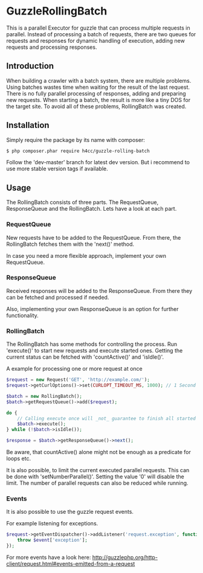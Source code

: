 GuzzleRollingBatch
===================

This is a parallel Executor for guzzle that can process multiple requests in parallel.
Instead of processing a batch of requests, there are two queues for requests and responses for dynamic handling
of execution, adding new requests and processing responses.


## Introduction

When building a crawler with a batch system, there are multiple problems.
Using batches wastes time when waiting for the result of the last request.
There is no fully parallel processing of responses, adding and preparing new requests.
When starting a batch, the result is more like a tiny DOS for the target site.
To avoid all of these problems, RollingBatch was created.


## Installation

Simply require the package by its name with composer:
```bash
$ php composer.phar require h4cc/guzzle-rolling-batch
```
Follow the 'dev-master' branch for latest dev version. But i recommend to use more stable version tags if available.


## Usage

The RollingBatch consists of three parts. The RequestQueue, ResponseQueue and the RollingBatch.
Lets have a look at each part.


### RequestQueue

New requests have to be added to the RequestQueue.
From there, the RollingBatch fetches them with the 'next()' method.

In case you need a more flexible approach, implement your own RequestQueue.


### ResponseQueue

Received responses will be added to the ResponseQueue. From there they can be fetched and processed if needed.

Also, implementing your own ResponseQueue is an option for further functionality.


### RollingBatch

The RollingBatch has some methods for controlling the process.
Run 'execute()' to start new requests and execute started ones.
Getting the current status can be fetched with 'countActive()' and 'isIdle()'.

A example for processing one or more request at once
```php
$request = new Request('GET', 'http://example.com/');
$request->getCurlOptions()->set(CURLOPT_TIMEOUT_MS, 1000); // 1 Second

$batch = new RollingBatch();
$batch->getRequestQueue()->add($request);

do {
    // Calling execute once will _not_ guarantee to finish all started requests.
    $batch->execute();
} while (!$batch->isIdle());

$response = $batch->getResponseQueue()->next();
```

Be aware, that countActive() alone might not be enough as a predicate for loops etc.

It is also possible, to limit the current executed parallel requests.
This can be done with 'setNumberParallel()'. Setting the value '0' will disable the limit.
The number of parallel requests can also be reduced while running.


### Events

It is also possible to use the guzzle request events.

For example listening for exceptions.

```php
$request->getEventDispatcher()->addListener('request.exception', function(Event $event) {
    throw $event['exception'];
});
```

For more events have a look here:
http://guzzlephp.org/http-client/request.html#events-emitted-from-a-request
